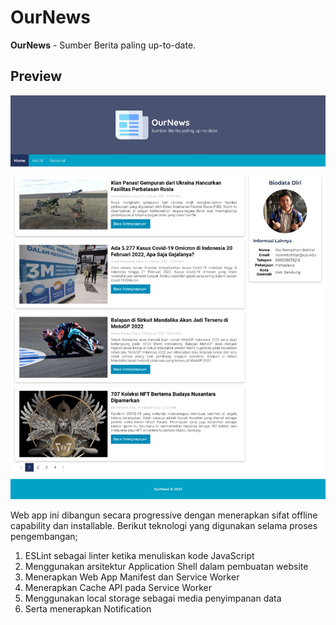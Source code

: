 # OurNews

**OurNews** - Sumber Berita paling up-to-date.

## Preview

![image.png](https://github.com/RioRB/OurNews/blob/1f9322f14ec67a17227e85b2a6f7dce358414158/images/subs_1Full.jpeg)

Web app ini dibangun secara progressive dengan menerapkan sifat offline capability dan installable. Berikut teknologi yang digunakan selama proses pengembangan;

1. ESLint sebagai linter ketika menuliskan kode JavaScript
2. Menggunakan arsitektur Application Shell dalam pembuatan website
3. Menerapkan Web App Manifest dan Service Worker
4. Menerapkan Cache API pada Service Worker
5. Menggunakan local storage sebagai media penyimpanan data
6. Serta menerapkan Notification
